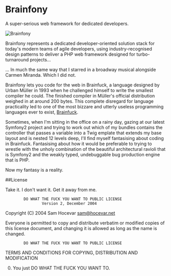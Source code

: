 Brainfony
=========

A super-serious web framework for dedicated developers.

![Brainfony](https://raw.githubusercontent.com/SaulJohnson/brainfony/master/logo.png)

Brainfony represents a dedicated developer-oriented solution stack for today's modern teams of agile 
developers, using industry-recognised design patterns to deliver a PHP web framework designed for 
turbo-turnaround projects...

... In much the same way that I starred in a broadway musical alongside Carmen Miranda. Which I did not.

Brainfony lets you code for the web in Brainfuck, a language designed by Urban Müller in 1993 when he
challenged himself to write the smallest compiler he could. The finished compiler in Müller's official
distribution weighed in at around 200 bytes. This complete disregard for language practicality led to 
one of the most bizzare and utterly useless programming languages ever to exist, [Brainfuck](http://en.wikipedia.org/wiki/Brainfuck). 

Sometimes, when I'm sitting in the office on a rainy day, gazing at our latest Symfony2 project and trying
to work out which of my bundles contains the controller that passes a variable into a Twig emplate that extends 
my base layout and is nested 12 levels deep, I'll find myself fantasising about coding in Brainfuck.
Fantasising about how it would be preferable to trying to wrestle with the unholy combination of the 
beautiful architectural ravioli that is Symfony2 and the weakly typed, undebuggable bug production engine 
that is PHP.

Now my fantasy is a reality.

##License

Take it. I don't want it. Get it away from me.

            DO WHAT THE FUCK YOU WANT TO PUBLIC LICENSE
                    Version 2, December 2004

 Copyright (C) 2004 Sam Hocevar <sam@hocevar.net>

 Everyone is permitted to copy and distribute verbatim or modified
 copies of this license document, and changing it is allowed as long
 as the name is changed.

            DO WHAT THE FUCK YOU WANT TO PUBLIC LICENSE
   TERMS AND CONDITIONS FOR COPYING, DISTRIBUTION AND MODIFICATION

  0. You just DO WHAT THE FUCK YOU WANT TO.
